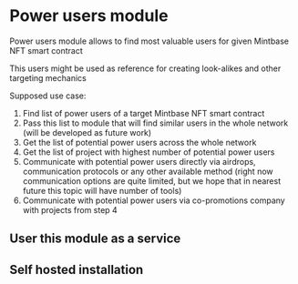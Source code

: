 # Power users module

Power users module allows to find most valuable users for given Mintbase NFT smart contract

This users might be used as reference for creating look-alikes and other targeting mechanics

Supposed use case:

1. Find list of power users of a target Mintbase NFT smart contract
2. Pass this list to module that will find similar users in the whole network (will be developed as future work)
3. Get the list of potential power users across the whole network
4. Get the list of project with highest number of potential power users
5. Communicate with potential power users directly via airdrops, communication protocols or any other available method (right now communication options are quite limited, but we hope that in nearest future this topic will have number of tools)
6. Communicate with potential power users via co-promotions company with projects from step 4

## User this module as a service

## Self hosted installation

